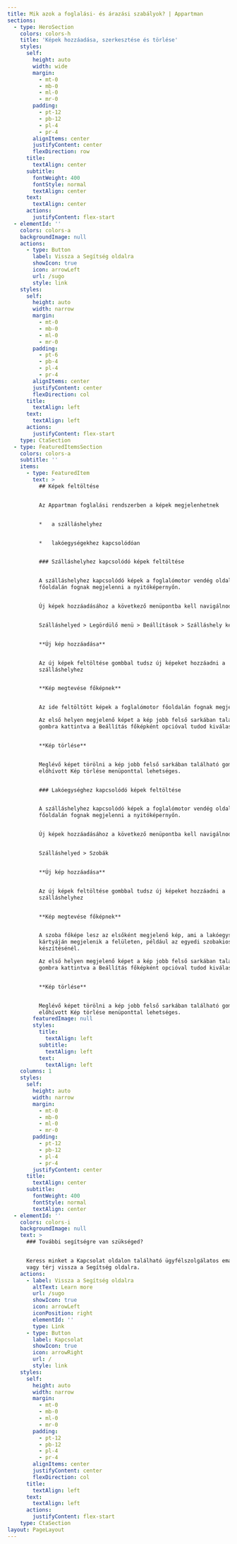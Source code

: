 ```yaml
---
title: Mik azok a foglalási- és árazási szabályok? | Appartman
sections:
  - type: HeroSection
    colors: colors-h
    title: 'Képek hozzáadása, szerkesztése és törlése'
    styles:
      self:
        height: auto
        width: wide
        margin:
          - mt-0
          - mb-0
          - ml-0
          - mr-0
        padding:
          - pt-12
          - pb-12
          - pl-4
          - pr-4
        alignItems: center
        justifyContent: center
        flexDirection: row
      title:
        textAlign: center
      subtitle:
        fontWeight: 400
        fontStyle: normal
        textAlign: center
      text:
        textAlign: center
      actions:
        justifyContent: flex-start
  - elementId: ''
    colors: colors-a
    backgroundImage: null
    actions:
      - type: Button
        label: Vissza a Segítség oldalra
        showIcon: true
        icon: arrowLeft
        url: /sugo
        style: link
    styles:
      self:
        height: auto
        width: narrow
        margin:
          - mt-0
          - mb-0
          - ml-0
          - mr-0
        padding:
          - pt-6
          - pb-4
          - pl-4
          - pr-4
        alignItems: center
        justifyContent: center
        flexDirection: col
      title:
        textAlign: left
      text:
        textAlign: left
      actions:
        justifyContent: flex-start
    type: CtaSection
  - type: FeaturedItemsSection
    colors: colors-a
    subtitle: ''
    items:
      - type: FeaturedItem
        text: >
          ## Képek feltöltése


          Az Appartman foglalási rendszerben a képek megjelenhetnek


          *   a szálláshelyhez


          *   lakóegységekhez kapcsolódóan


          ### Szálláshelyhez kapcsolódó képek feltöltése


          A szálláshelyhez kapcsolódó képek a foglalómotor vendég oldali
          főoldalán fognak megjelenni a nyitóképernyőn.


          Új képek hozzáadásához a következő menüpontba kell navigálnod:


          Szálláshelyed > Legördülő menü > Beállítások > Szálláshely képei


          **Új kép hozzáadása**


          Az új képek feltöltése gombbal tudsz új képeket hozzáadni a
          szálláshelyhez


          **Kép megtevése főképnek**


          Az ide feltöltött képek a foglalómotor főoldalán fognak megjelenni.

          Az első helyen megjelenő képet a kép jobb felső sarkában található
          gombra kattintva a Beállítás főképként opcióval tudod kiválasztani.


          **Kép törlése**


          Meglévő képet törölni a kép jobb felső sarkában található gombbal
          előhívott Kép törlése menüponttal lehetséges.


          ### Lakóegységhez kapcsolódó képek feltöltése


          A szálláshelyhez kapcsolódó képek a foglalómotor vendég oldali
          főoldalán fognak megjelenni a nyitóképernyőn.


          Új képek hozzáadásához a következő menüpontba kell navigálnod:


          Szálláshelyed > Szobák


          **Új kép hozzáadása**


          Az új képek feltöltése gombbal tudsz új képeket hozzáadni a
          szálláshelyhez


          **Kép megtevése főképnek**


          A szoba főképe lesz az elsőként megjelenő kép, ami a lakóegység
          kártyáján megjelenik a felületen, például az egyedi szobakiosztás
          készítésénél.

          Az első helyen megjelenő képet a kép jobb felső sarkában található
          gombra kattintva a Beállítás főképként opcióval tudod kiválasztani.


          **Kép törlése**


          Meglévő képet törölni a kép jobb felső sarkában található gombbal
          előhívott Kép törlése menüponttal lehetséges.
        featuredImage: null
        styles:
          title:
            textAlign: left
          subtitle:
            textAlign: left
          text:
            textAlign: left
    columns: 1
    styles:
      self:
        height: auto
        width: narrow
        margin:
          - mt-0
          - mb-0
          - ml-0
          - mr-0
        padding:
          - pt-12
          - pb-12
          - pl-4
          - pr-4
        justifyContent: center
      title:
        textAlign: center
      subtitle:
        fontWeight: 400
        fontStyle: normal
        textAlign: center
  - elementId: ''
    colors: colors-i
    backgroundImage: null
    text: >
      ### További segítségre van szükséged?


      Keress minket a Kapcsolat oldalon található ügyfélszolgálatos email címen,
      vagy térj vissza a Segítség oldalra.
    actions:
      - label: Vissza a Segítség oldalra
        altText: Learn more
        url: /sugo
        showIcon: true
        icon: arrowLeft
        iconPosition: right
        elementId: ''
        type: Link
      - type: Button
        label: Kapcsolat
        showIcon: true
        icon: arrowRight
        url: /
        style: link
    styles:
      self:
        height: auto
        width: narrow
        margin:
          - mt-0
          - mb-0
          - ml-0
          - mr-0
        padding:
          - pt-12
          - pb-12
          - pl-4
          - pr-4
        alignItems: center
        justifyContent: center
        flexDirection: col
      title:
        textAlign: left
      text:
        textAlign: left
      actions:
        justifyContent: flex-start
    type: CtaSection
layout: PageLayout
---
```

